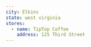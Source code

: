 ```yaml
---
city: Elkins
state: west virginia
stores:
  - name: TipTop Coffee
    address: 125 Third Street
---
```

